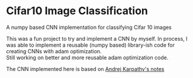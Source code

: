 # Cifar10 Image Classification
A numpy based CNN implementation for classifying Cifar 10 images

This was a fun project to try and implement a CNN by myself. In process, I was able to implement a reusable (numpy based)
library-ish code for creating CNNs with adam optimization.   
Still working on better and more reusable adam optimization code.  

The CNN implemented here is based on [Andrej Karpathy's notes](http://cs231n.github.io/convolutional-networks/)
